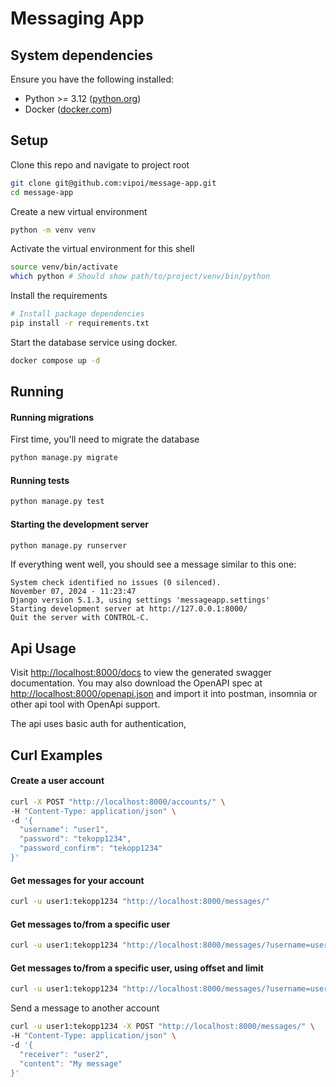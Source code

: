 # Messaging App

## System dependencies
Ensure you have the following installed:
* Python >= 3.12 ([python.org](https://www.python.org/))
* Docker ([docker.com](https://www.docker.com/))

## Setup

Clone this repo and navigate to project root
```bash
git clone git@github.com:vipoi/message-app.git
cd message-app
```

Create a new virtual environment
```bash
python -m venv venv
```

Activate the virtual environment for this shell
```bash
source venv/bin/activate
which python # Should show path/to/project/venv/bin/python
```

Install the requirements
```bash
# Install package dependencies
pip install -r requirements.txt
```

Start the database service using docker. 
```bash
docker compose up -d
```

## Running

#### Running migrations
First time, you'll need to migrate the database
```bash
python manage.py migrate
```

#### Running tests
```bash
python manage.py test
```

#### Starting the development server
```bash
python manage.py runserver
```

If everything went well, you should see a message similar to this one:
```
System check identified no issues (0 silenced).
November 07, 2024 - 11:23:47
Django version 5.1.3, using settings 'messageapp.settings'
Starting development server at http://127.0.0.1:8000/
Quit the server with CONTROL-C.
```

## Api Usage

Visit [http://localhost:8000/docs](http://localhost:8000/openapi.json) to view the generated swagger documentation. You may also download the OpenAPI spec at [http://localhost:8000/openapi.json](http://localhost:8000/openapi.json) and import it into postman, insomnia or other api tool with OpenApi support.

The api uses basic auth for authentication, 

## Curl Examples

#### Create a user account
```bash
curl -X POST "http://localhost:8000/accounts/" \
-H "Content-Type: application/json" \
-d '{
  "username": "user1",
  "password": "tekopp1234",
  "password_confirm": "tekopp1234"
}'
```

#### Get messages for your account
```bash
curl -u user1:tekopp1234 "http://localhost:8000/messages/"
```

#### Get messages to/from a specific user
```bash
curl -u user1:tekopp1234 "http://localhost:8000/messages/?username=user2"
```

#### Get messages to/from a specific user, using offset and limit
```bash
curl -u user1:tekopp1234 "http://localhost:8000/messages/?username=user2&offset=10&limit=100"
```

Send a message to another account
```bash
curl -u user1:tekopp1234 -X POST "http://localhost:8000/messages/" \
-H "Content-Type: application/json" \
-d '{
  "receiver": "user2",
  "content": "My message"
}'
```
